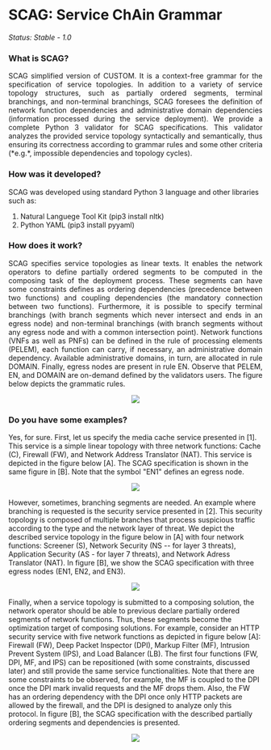 SCAG: Service ChAin Grammar
========================================================

*Status: Stable - 1.0*

### What is SCAG?

<p align="justify">SCAG simplified version of CUSTOM. It is a context-free grammar for the specification of service topologies. In addition to a variety of service topology structures, such as partially ordered segments, terminal branchings, and non-terminal branchings, SCAG foresees the definition of network function dependencies and administrative domain dependencies (information processed during the service deployment). We provide a complete Python 3 validator for SCAG specifications. This validator analyzes the provided service topology syntactically and semantically, thus ensuring its correctness according to grammar rules and some other criteria (*e.g.*, impossible dependencies and topology cycles).</p>

### How was it developed?

SCAG was developed using standard Python 3 language and other libraries such as:<br/>
1. Natural Languege Tool Kit (pip3 install nltk)<br/>
2. Python YAML (pip3 install pyyaml)

### How does it work?

<p align="justify">SCAG specifies service topologies as linear texts. It enables the network operators to define partially ordered segments to be computed in the composing task of the deployment process. These segments can have some constraints defines as ordering dependencies (precedence between two functions) and coupling dependencies (the mandatory connection between two functions). Furthermore, it is possible to specify terminal branchings (with branch segments which never intersect and ends in an egress node) and non-terminal branchings (with branch segments without any egress node and with a common intersection point). Network functions (VNFs as well as PNFs) can be defined in the rule of processing elements (PELEM), each function can carry, if necessary, an administrative domain dependency. Available administrative domains, in turn, are allocated in rule DOMAIN. Finally, egress nodes are present in rule EN. Observe that PELEM, EN, and DOMAIN are on-demand defined by the validators users. The figure below depicts the grammatic rules.</p>

<p align="center">
  <img src="http://www.inf.ufpr.br/vfgarcia/hosting/SCAG.png">
</p>

### Do you have some examples?

Yes, for sure. First, let us specify the media cache service presented in [1]. This service is a simple linear topology with three network functions: Cache (C), Firewall (FW), and Network Address Translator (NAT). This service is depicted in the figure below [A]. The SCAG specification is shown in the same figure in [B]. Note that the symbol "EN1" defines an egress node.

<p align="center">
  <img src="http://www.inf.ufpr.br/vfgarcia/hosting/MS.png">
</p>

However, sometimes, branching segments are needed. An example where branching is requested is the security service presented in [2]. This security topology is composed of multiple branches that process suspicious traffic according to the type and the network layer of threat. We depict the described service topology in the figure below in [A] with four network functions: Screener (S), Network Security (NS -- for layer 3 threats), Application Security (AS - for layer 7 threats), and Network Adress Translator (NAT). In figure [B], we show the SCAG specification with three egress nodes (EN1, EN2, and EN3).

<p align="center">
  <img src="http://www.inf.ufpr.br/vfgarcia/hosting/SS.png">
</p>

Finally, when a service topology is submitted to a composing solution, the network operator should be able to previous declare partially ordered segments of network functions. Thus, these segments become the optimization target of composing solutions. For example, consider an HTTP security service with five network functions as depicted in figure below [A]: Firewall (FW), Deep Packet Inspector (DPI), Markup Filter (MF), Intrusion Prevent System (IPS), and Load Balancer (LB). The first four functions (FW, DPI, MF, and IPS) can be repositioned (with some constraints, discussed later) and still provide the same service functionalities. Note that there are some constraints to be observed, for example, the MF is coupled to the DPI once the DPI mark invalid requests and the MF drops them. Also, the FW has an ordering dependency with the DPI once only HTTP packets are allowed by the firewall, and the DPI is designed to analyze only this protocol. In figure [B], the SCAG specification with the described partially ordering segments and dependencies is presented.

<p align="center">
  <img src="http://www.inf.ufpr.br/vfgarcia/hosting/HSS.png">
</p>
